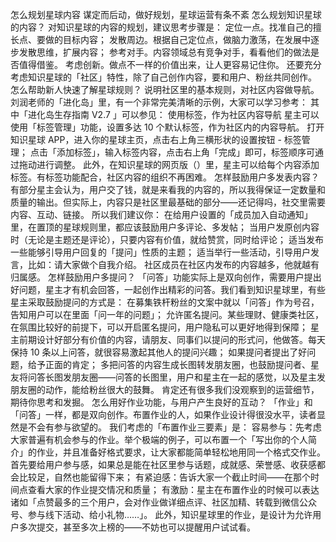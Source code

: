 怎么规划星球内容
谋定而后动，做好规划，星球运营有条不紊
怎么规划知识星球的内容？
对知识星球的内容的规划，建议思考步骤是：
定位一点。找准自己的擅长点、要做的目标内容；
发散周边。根据自己定位点，做脑力激荡，在发展中逐步发散思维，扩展内容；
参考对手。内容领域总有竞争对手，看看他们的做法是否值得借鉴。
考虑创新。做点不一样的价值出来，让人更容易记住你。
还要充分考虑知识星球的「社区」特性，除了自己创作内容，要和用户、粉丝共同创作。
怎么帮助新人快速了解星球规则？
说明社区里的基本规则，对社区内容做导航。刘润老师的「进化岛」里，有一个非常完美清晰的示例，大家可以学习参考：
其中「进化岛生存指南 V2.7 」可以参见：​
使用标签，作为社区内容导航
星主可以使用「标签管理」功能，设置多达 10 个默认标签，作为社区内的内容导航。
打开知识星球 APP，进入你的星球主页，点击右上角三横形状的设置按钮 - 标签管理；
点击「添加标签」，输入标签内容，点击右上角「完成」即可，标签顺序可通过拖动进行调整。
此外，在知识星球的网页版（）里，星主可以给每个内容添加标签。有标签功能配合，社区内容的组织不再困难。
怎样鼓励用户多发表内容？ 
有部分星主会认为，用户交了钱，就是来看我的内容的，所以我得保证一定数量和质量的输出。但实际上，内容只是社区里最基础的部分——还记得吗，社交里需要内容、互动、链接。
所以我们建议你：
在给用户设置的「成员加入自动通知」里，在置顶的星球规则里，都应该鼓励用户多评论、多发帖；
当用户发原创内容时（无论是主题还是评论），只要内容有价值，就给赞赏，同时给评论；
适当发布一些能够引导用户回复的「提问」性质的主题；
适当举行一些活动，引导用户发言，比如：请大家做个自我介绍。
社区成员在社区内发布的内容越多，他就越有归属感。
怎样鼓励用户多提问？
「问答」功能实际上是双向创作，需要用户提出好问题，星主才有机会回答，一起创作出精彩的问答。我们看到知识星球里，有些星主采取鼓励提问的方式是：
在募集铁杆粉丝的文案中就以「问答」作为号召，告知用户可以在里面「问一年的问题」；
允许匿名提问。某些理财、健康类社区，在氛围比较好的前提下，可以开启匿名提问，用户隐私可以更好地得到保障；
星主前期设计好部分有价值的内容，请朋友、同事们以提问的形式问，他做答。每天保持 10 条以上问答，就很容易激起其他人的提问兴趣；
如果提问者提出了好问题，给予正面的肯定；
多把问答的内容生成长图转发朋友圈，也鼓励提问者、星友将问答长图发朋友圈——问答的长图里，用户和星主在一起的感觉，以及星主发朋友圈的动作，能给粉丝很大的鼓舞。
肯定还有很多我们没观察到的运营细节，期待你思考和发掘。
怎么用好作业功能，与用户产生良好的互动？
「作业」和「问答」一样，都是双向创作。布置作业的人，如果作业设计得很没水平，读者显然是不会有参与欲望的。
我们考虑的「布置作业三要素」是：
容易参与：先考虑大家普遍有机会参与的作业。举个极端的例子，可以布置一个「写出你的个人简介」的作业，并且准备好格式要求，让大家都能简单轻松地用同一个格式交作业。首先要给用户参与感，如果总是能在社区里参与话题，成就感、荣誉感、收获感都会比较足，自然也能留得下来；
有紧迫感：告诉大家一个截止时间——在那个时间点查看大家的作业提交情况和质量；
有激励：星主在布置作业的时候可以表达诸如「点赞最多的三个用户，会对作业做详细点评、社区加精、转载到微信公众号、参与线下活动、给小礼物……」。
此外，知识星球里的作业，是设计为允许用户多次提交，甚至多次上榜的——不妨也可以提醒用户试试看。